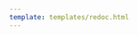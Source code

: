 ```yaml
---
template: templates/redoc.html
---
```


<redoc spec-url="../../apis/restapis/association.yaml" theme='{{redoc_theme}}'></redoc>
